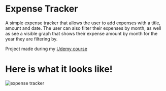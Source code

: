 # Expense Tracker
A simple expense tracker that allows the user to add expenses with a title, amount and date. The user can also filter their expenses by month, as well as see a visible graph that shows their expense amount by month for the year they are filtering by.

Project made during my [Udemy course](https://www.udemy.com/course/react-the-complete-guide-incl-redux/)

# Here is what it looks like!

![expense tracker](https://user-images.githubusercontent.com/94990857/148320202-d60807a1-4f92-4fda-b002-298270a00957.PNG)
